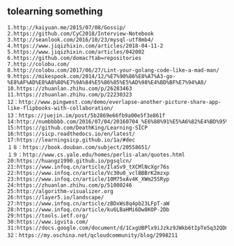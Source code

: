 ## tolearning something

    1.http://kaiyuan.me/2015/07/08/Gossip/
    2.https://github.com/CyC2018/Interview-Notebook
    3.http://seanlook.com/2016/10/23/mysql-utf8mb4/
    4.https://www.jiqizhixin.com/articles/2018-04-11-2
    5.https://www.jiqizhixin.com/articles/042002
    6.https://github.com/domac?tab=repositories
    7.http://colobu.com/
    8.http://colobu.com/2017/06/27/Lint-your-golang-code-like-a-mad-man/
    9.https://mikespook.com/2014/12/%E7%90%86%E8%A7%A3-go-%E8%AF%AD%E8%A8%80%E7%9A%84%E5%86%85%E5%AD%98%E4%BD%BF%E7%94%A8/
    10.https://zhuanlan.zhihu.com/p/26283463
    11.https://zhuanlan.zhihu.com/p/22230323
    12：http://www.pingwest.com/demo/everlapse-another-picture-share-app-like-flipbooks-with-collaboration/
    13：https://juejin.im/post/5b2869e66fb9a00e5f3e861f
    14:http://numbbbbb.com/2016/07/04/20160704_%E6%88%91%E5%A6%82%E4%BD%95%E7%94%A8%E4%B8%89%E4%B8%AA%E6%9C%88%E5%85%A5%E9%97%A8%E6%97%A5%E8%AF%AD/
    15:https://github.com/DeathKing/Learning-SICP
    16:https://sicp.readthedocs.io/en/latest/
    17:https://learningsicp.github.io/1a/#dec
    １８：https://book.douban.com/subject/20558651/
    １９：http://www.cs.yale.edu/homes/perlis-alan/quotes.html
    20:https://huangz1990.github.io/pgsqlcn/
    21:https://www.infoq.cn/article/IlaSv9_tXCMlNcXgr76s
    22:https://www.infoq.cn/article/Vc30u0_vclBBBrK2mzxp
    23:https://www.infoq.cn/article/10M75xAv4K_XWm25SRyp
    24:https://zhuanlan.zhihu.com/p/51000246
    25:http://algorithm-visualizer.org
    26:https://layer5.io/landscape/
    27:https://www.infoq.cn/article/zBDxWs8q4pb23LFpT-aW
    28:https://www.infoq.cn/article/ku6LBaHMi6Dw8KOP-2Db
    29:https://tools.ietf.org/
    30:https://www.igvita.com/
    31:https://docs.google.com/document/d/1CxgUBPlx9iJzkz9JWkb6tIpTe5q32QDmz8l0BouG0Cw/view
    32：https://my.oschina.net/qcloudcommunity/blog/2998211

